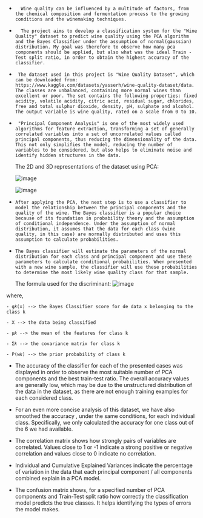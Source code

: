 +       Wine quality can be influenced by a multitude of factors, from the chemical composition and fermentation process to the growing conditions and the winemaking techniques.

+       The project aims to develop a classification system for the "Wine Quality" dataset to predict wine quality using the PCA algorithm and the Bayes Classifier under the assumption of normal(gaussian) distribution. My goal was therefore to observe how many pca components should be applied, but also what was the ideal Train - Test split ratio, in order to obtain the highest accuracy of the classifier.
  
+      The dataset used in this project is "Wine Quality Dataset", which can be downloaded from: https://www.kaggle.com/datasets/yasserh/wine-quality-dataset/data. The classes are unbalanced, containing more normal wines than excellent or poor. The set contains the following properties: fixed acidity, volatile acidity, citric acid, residual sugar, chlorides, free and total sulphur dioxide, density, pH, sulphate and alcohol. The output variable is wine quality, rated on a scale from 0 to 10.
  
+      "Principal Component Analysis" is one of the most widely used algorithms for feature extraction, transforming a set of generally correlated variables into a set of uncorrelated values called principal components, thus reducing the dimensionality of the data. This not only simplifies the model, reducing the number of variables to be considered, but also helps to eliminate noise and identify hidden structures in the data.

  The 2D and 3D representations of the dataset using PCA: 
 
   ![image](https://github.com/RalucaVidrasc/WineClassifier/assets/105721568/03e4e927-4162-463c-946b-4a3de6bd89ad)

   ![image](https://github.com/RalucaVidrasc/WineClassifier/assets/105721568/49efdb96-1ef9-4a82-92f6-d70418f33e69)

 
+     After applying the PCA, the next step is to use a classifier to model the relationship between the principal components and the quality of the wine. The Bayes classifier is a popular choice because of its foundation in probability theory and the assumption of conditional independence. Under the assumption of normal distribution, it assumes that the data for each class (wine quality, in this case) are normally distributed and uses this assumption to calculate probabilities. 

+     The Bayes classifier will estimate the parameters of the normal distribution for each class and principal component and use these parameters to calculate conditional probabilities. When presented with a new wine sample, the classifier will use these probabilities to determine the most likely wine quality class for that sample.
     
  The formula used for the discriminant:
![image](https://github.com/RalucaVidrasc/WineClassifier/assets/105721568/9753aca9-6008-4b04-968f-c0b7074501c2)

where,

    - g𝑘(x) --> the Bayes Classifier score for de data x belonging to the class k
    
    - X --> the data being classified
    
    - μ𝑘 --> the mean of the features for class k
    
    - Σ𝑘 --> the covariance matrix for class k
    
    - P(w𝑘) --> the prior probability of class k 
    
+    The accuracy of the classifier for each of the presented cases was displayed in order to observe the most suitable number of PCA components and the best train-test ratio. The overall accuracy values are generally low, which may be due to the unstructured distribution of the data in the dataset, as there are not enough training examples for each considered class.

+    For an even more concise analysis of this dataset, we have also smoothed the accuracy , under the same conditions, for each individual class. Specifically, we only calculated the accuracy for one class out of the 6 we had available.

+    The correlation matrix shows how strongly pairs of variables are correlated. Values close to 1 or -1 indicate a strong positive or negative correlation and values close to 0 indicate no correlation.
    
+    Individual and Cumulative Explained Variances indicate the percentage of variation in the data that each principal component / all components combined explain in a PCA model.
   
+    The confusion matrix shows, for a specified number of PCA components and Train-Test split ratio how correctly the classification model predicts the true classes. It helps identifying the types of errors the model makes.
